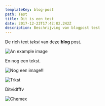 ```yaml
---
templateKey: blog-post
path: Test
title: Dit is een test
date: 2017-12-23T17:42:02.242Z
description: Beschrijving van blogpost test
---
```

De rich text _tekst_ van deze **blog** post.

![An example image](/img/flavor_wheel.jpg)

En nog een tekst.

![Nog een image!!](/img/13fa186a-b5ba-412f-bdb6-de32bee8ac12.jpeg)

![Trkst](/img/products-grid1.jpg)

Ditvidfffv

![Chemex](/img/animaatjes-tijgers-60628.jpg)
